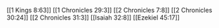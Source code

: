 [[1 Kings 8:63]]
[[1 Chronicles 29:3]]
[[2 Chronicles 7:8]]
[[2 Chronicles 30:24]]
[[2 Chronicles 31:3]]
[[Isaiah 32:8]]
[[Ezekiel 45:17]]
